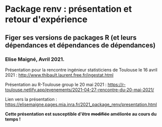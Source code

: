 # Package renv : présentation et retour d'expérience
## Figer ses versions de packages R (et leurs dépendances et dépendances de dépendances)

### Elise Maigné, Avril 2021. 

Présentation pour la rencontre ingénieur statisticiens de Toulouse le 16 avril 2021 :
http://www.thibault.laurent.free.fr/ingestat.html

Présentation au R-Toulouse group le 20 mai 2021 :
https://r-toulouse.netlify.app/evenements/2021-04-27-rencontre-du-20-mai-2021/


Lien vers la présentation : https://elisemaigne.pages.mia.inra.fr/2021_package_renv/presentation.html

**Cette présentation est susceptible d'être ~~modifiée~~ améliorée au cours du temps !** 
